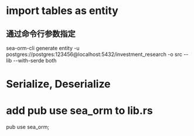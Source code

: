 # import tables as entity
## 通过命令行参数指定
sea-orm-cli generate entity  -u postgres://postgres:123456@localhost:5432/investment_research  -o src --lib --with-serde both


# Serialize, Deserialize


# add pub use sea_orm to lib.rs
pub use sea_orm;